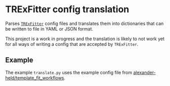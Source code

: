 # TRExFitter config translation

Parses [`TRExFitter`](https://gitlab.cern.ch/TRExStats/TRExFitter) config files and translates them into dictionaries that can be written to file in YAML or JSON format.

This project is a work in progress and the translation is likely to not work yet for all ways of writing a config that are accepted by `TRExFitter`.

## Example

The example `translate.py` uses the example config file from [alexander-held/template_fit_workflows](https://github.com/alexander-held/template_fit_workflows).
